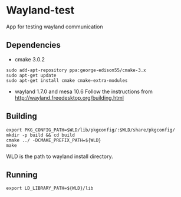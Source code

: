 # Wayland-test
App for testing wayland communication

## Dependencies
* cmake 3.0.2
```
sudo add-apt-repository ppa:george-edison55/cmake-3.x
sudo apt-get update
sudo apt-get install cmake cmake-extra-modules
```
* wayland 1.7.0 and mesa 10.6
Follow the instructions from http://wayland.freedesktop.org/building.html

## Building
```
export PKG_CONFIG_PATH=$WLD/lib/pkgconfig/:$WLD/share/pkgconfig/
mkdir -p build && cd build
cmake ../ -DCMAKE_PREFIX_PATH=${WLD}
make
```
WLD is the path to wayland install directory.

## Running
```
export LD_LIBRARY_PATH=${WLD}/lib
```
